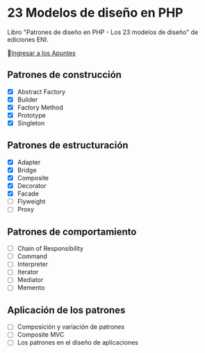 # 23 Modelos de diseño en PHP

Libro "Patrones de diseño en PHP - Los 23 modelos de diseño" de ediciones ENI.

📝[Ingresar a los Apuntes](APUNTES.md)

## Patrones de construcción

- [x] Abstract Factory
- [x] Builder
- [x] Factory Method
- [x] Prototype
- [x] Singleton

## Patrones de estructuración

- [x] Adapter
- [x] Bridge
- [x] Composite
- [x] Decorator
- [x] Facade
- [ ] Flyweight
- [ ] Proxy

## Patrones de comportamiento

- [ ] Chain of Responsibility
- [ ] Command
- [ ] Interpreter
- [ ] Iterator
- [ ] Mediator
- [ ] Memento

## Aplicación de los patrones

- [ ] Composición y variación de patrones
- [ ] Composite MVC
- [ ] Los patrones en el diseño de aplicaciones
